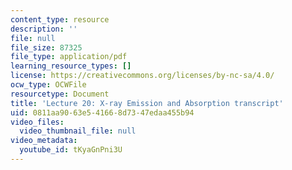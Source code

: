 ```yaml
---
content_type: resource
description: ''
file: null
file_size: 87325
file_type: application/pdf
learning_resource_types: []
license: https://creativecommons.org/licenses/by-nc-sa/4.0/
ocw_type: OCWFile
resourcetype: Document
title: 'Lecture 20: X-ray Emission and Absorption transcript'
uid: 0811aa90-63e5-4166-8d73-47edaa455b94
video_files:
  video_thumbnail_file: null
video_metadata:
  youtube_id: tKyaGnPni3U
---
```

